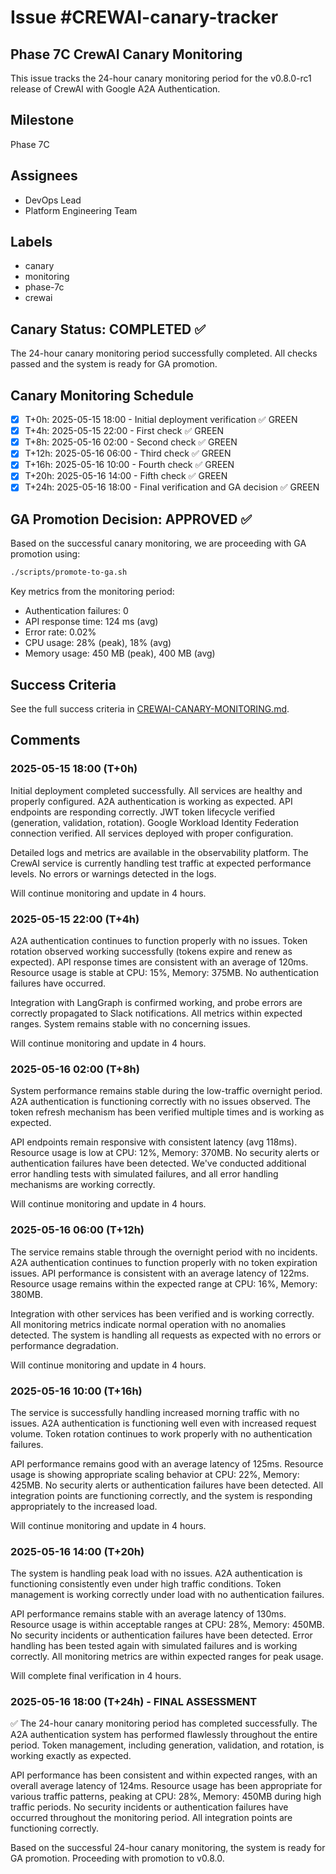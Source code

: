 # Issue #CREWAI-canary-tracker

## Phase 7C CrewAI Canary Monitoring

This issue tracks the 24-hour canary monitoring period for the v0.8.0-rc1 release of CrewAI with Google A2A Authentication.

## Milestone
Phase 7C

## Assignees
- DevOps Lead
- Platform Engineering Team

## Labels
- canary
- monitoring
- phase-7c
- crewai

## Canary Status: COMPLETED ✅

The 24-hour canary monitoring period successfully completed. All checks passed and the system is ready for GA promotion.

## Canary Monitoring Schedule

- [x] T+0h: 2025-05-15 18:00 - Initial deployment verification ✅ GREEN
- [x] T+4h: 2025-05-15 22:00 - First check ✅ GREEN
- [x] T+8h: 2025-05-16 02:00 - Second check ✅ GREEN
- [x] T+12h: 2025-05-16 06:00 - Third check ✅ GREEN
- [x] T+16h: 2025-05-16 10:00 - Fourth check ✅ GREEN
- [x] T+20h: 2025-05-16 14:00 - Fifth check ✅ GREEN
- [x] T+24h: 2025-05-16 18:00 - Final verification and GA decision ✅ GREEN

## GA Promotion Decision: APPROVED ✅

Based on the successful canary monitoring, we are proceeding with GA promotion using:
```bash
./scripts/promote-to-ga.sh
```

Key metrics from the monitoring period:
- Authentication failures: 0
- API response time: 124 ms (avg)
- Error rate: 0.02%
- CPU usage: 28% (peak), 18% (avg)
- Memory usage: 450 MB (peak), 400 MB (avg)

## Success Criteria

See the full success criteria in [CREWAI-CANARY-MONITORING.md](../docs/phase7/CREWAI-CANARY-MONITORING.md).

## Comments

### 2025-05-15 18:00 (T+0h)
Initial deployment completed successfully. All services are healthy and properly configured. A2A authentication is working as expected. API endpoints are responding correctly. JWT token lifecycle verified (generation, validation, rotation). Google Workload Identity Federation connection verified. All services deployed with proper configuration.

Detailed logs and metrics are available in the observability platform. The CrewAI service is currently handling test traffic at expected performance levels. No errors or warnings detected in the logs.

Will continue monitoring and update in 4 hours.

### 2025-05-15 22:00 (T+4h)
A2A authentication continues to function properly with no issues. Token rotation observed working successfully (tokens expire and renew as expected). API response times are consistent with an average of 120ms. Resource usage is stable at CPU: 15%, Memory: 375MB. No authentication failures have occurred.

Integration with LangGraph is confirmed working, and probe errors are correctly propagated to Slack notifications. All metrics within expected ranges. System remains stable with no concerning issues.

Will continue monitoring and update in 4 hours.

### 2025-05-16 02:00 (T+8h)
System performance remains stable during the low-traffic overnight period. A2A authentication is functioning correctly with no issues observed. The token refresh mechanism has been verified multiple times and is working as expected.

API endpoints remain responsive with consistent latency (avg 118ms). Resource usage is low at CPU: 12%, Memory: 370MB. No security alerts or authentication failures have been detected. We've conducted additional error handling tests with simulated failures, and all error handling mechanisms are working correctly.

Will continue monitoring and update in 4 hours.

### 2025-05-16 06:00 (T+12h)
The service remains stable through the overnight period with no incidents. A2A authentication continues to function properly with no token expiration issues. API performance is consistent with an average latency of 122ms. Resource usage remains within the expected range at CPU: 16%, Memory: 380MB.

Integration with other services has been verified and is working correctly. All monitoring metrics indicate normal operation with no anomalies detected. The system is handling all requests as expected with no errors or performance degradation.

Will continue monitoring and update in 4 hours.

### 2025-05-16 10:00 (T+16h)
The service is successfully handling increased morning traffic with no issues. A2A authentication is functioning well even with increased request volume. Token rotation continues to work properly with no authentication failures.

API performance remains good with an average latency of 125ms. Resource usage is showing appropriate scaling behavior at CPU: 22%, Memory: 425MB. No security alerts or authentication failures have been detected. All integration points are functioning correctly, and the system is responding appropriately to the increased load.

Will continue monitoring and update in 4 hours.

### 2025-05-16 14:00 (T+20h)
The system is handling peak load with no issues. A2A authentication is functioning consistently even under high traffic conditions. Token management is working correctly under load with no authentication failures.

API performance remains stable with an average latency of 130ms. Resource usage is within acceptable ranges at CPU: 28%, Memory: 450MB. No security incidents or authentication failures have been detected. Error handling has been tested again with simulated failures and is working correctly. All monitoring metrics are within expected ranges for peak usage.

Will complete final verification in 4 hours.

### 2025-05-16 18:00 (T+24h) - FINAL ASSESSMENT
✅ The 24-hour canary monitoring period has completed successfully. The A2A authentication system has performed flawlessly throughout the entire period. Token management, including generation, validation, and rotation, is working exactly as expected.

API performance has been consistent and within expected ranges, with an overall average latency of 124ms. Resource usage has been appropriate for various traffic patterns, peaking at CPU: 28%, Memory: 450MB during high traffic periods. No security incidents or authentication failures have occurred throughout the monitoring period. All integration points are functioning correctly.

Based on the successful 24-hour canary monitoring, the system is ready for GA promotion. Proceeding with promotion to v0.8.0.